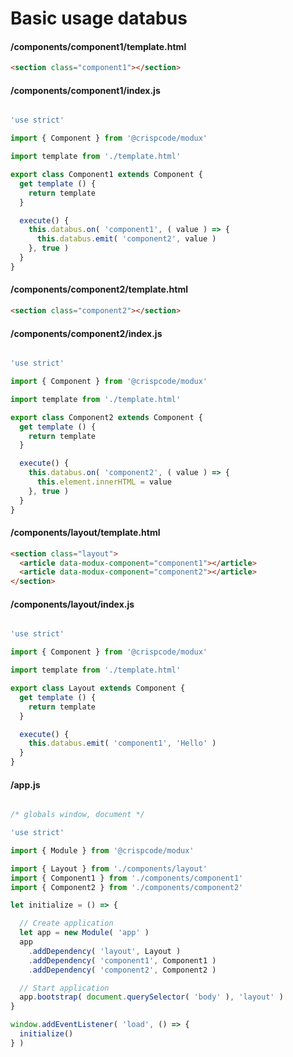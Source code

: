 # Basic usage databus

#### /components/component1/template.html

```html
<section class="component1"></section>
```

#### /components/component1/index.js

```js

'use strict'

import { Component } from '@crispcode/modux'

import template from './template.html'

export class Component1 extends Component {
  get template () {
    return template
  }

  execute() {
    this.databus.on( 'component1', ( value ) => {
      this.databus.emit( 'component2', value )
    }, true )
  }
}

```
#### /components/component2/template.html

```html
<section class="component2"></section>
```

#### /components/component2/index.js

```js

'use strict'

import { Component } from '@crispcode/modux'

import template from './template.html'

export class Component2 extends Component {
  get template () {
    return template
  }

  execute() {
    this.databus.on( 'component2', ( value ) => {
      this.element.innerHTML = value
    }, true )
  }
}

```

#### /components/layout/template.html

```html
<section class="layout">
  <article data-modux-component="component1"></article>
  <article data-modux-component="component2"></article>
</section>
```

#### /components/layout/index.js

```js

'use strict'

import { Component } from '@crispcode/modux'

import template from './template.html'

export class Layout extends Component {
  get template () {
    return template
  }

  execute() {
    this.databus.emit( 'component1', 'Hello' )
  }
}

```

#### /app.js

```js

/* globals window, document */

'use strict'

import { Module } from '@crispcode/modux'

import { Layout } from './components/layout'
import { Component1 } from './components/component1'
import { Component2 } from './components/component2'

let initialize = () => {

  // Create application
  let app = new Module( 'app' )
  app
    .addDependency( 'layout', Layout )
    .addDependency( 'component1', Component1 )
    .addDependency( 'component2', Component2 )

  // Start application
  app.bootstrap( document.querySelector( 'body' ), 'layout' )
}

window.addEventListener( 'load', () => {
  initialize()
} )

```